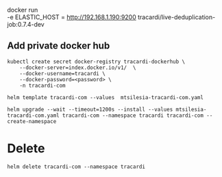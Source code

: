 docker run \
-e ELASTIC_HOST = http://192.168.1.190:9200 tracardi/live-deduplication-job:0.7.4-dev

## Add private docker hub

```
kubectl create secret docker-registry tracardi-dockerhub \
    --docker-server=index.docker.io/v1/  \
    --docker-username=tracardi \
    --docker-password=<password> \
    -n tracardi-com
```

```
helm template tracardi-com --values  mtsilesia-tracardi-com.yaml
```

```
helm upgrade --wait --timeout=1200s --install --values mtsilesia-tracardi-com.yaml tracardi-com --namespace tracardi tracardi-com --create-namespace
```

# Delete

```
helm delete tracardi-com --namespace tracardi
```
